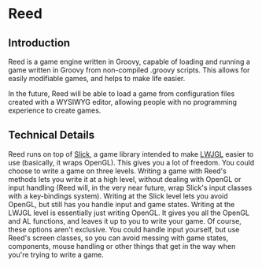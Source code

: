 Reed
====

Introduction
------------

Reed is a game engine written in Groovy, capable of loading and running a game written in 
Groovy from non-compiled .groovy scripts. This allows for easily modifiable games, and
helps to make life easier.

In the future, Reed will be able to load a game from configuration files created with a
WYSIWYG editor, allowing people with no programming experience to create games.

Technical Details
-----------------

Reed runs on top of [Slick](http://slick.cokeandcode.com/), a game library intended to
make [LWJGL](http://lwjgl.org/) easier to use (basically, it wraps OpenGL). This gives
you a lot of freedom. You could choose to write a game on three levels. Writing a game
with Reed's methods lets you write it at a high level, without dealing with OpenGL or
input handling (Reed will, in the very near future, wrap Slick's input classes with a
key-bindings system). Writing at the Slick level lets you avoid OpenGL, but still has you
handle input and game states. Writing at the LWJGL level is essentially just writing
OpenGL. It gives you all the OpenGL and AL functions, and leaves it up to you to write
your game. Of course, these options aren't exclusive. You could handle input yourself,
but use Reed's screen classes, so you can avoid messing with game states, components,
mouse handling or other things that get in the way when you're trying to write a game.